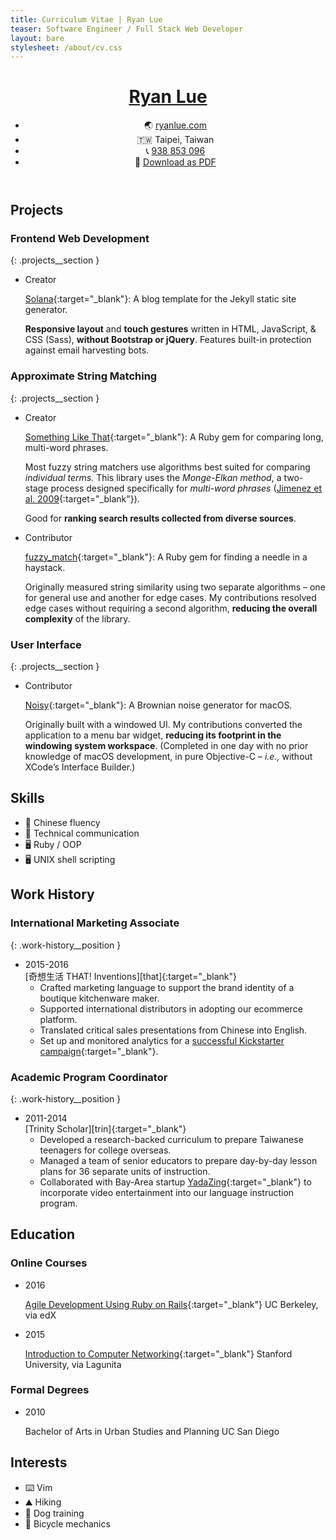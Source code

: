 ```yaml
---
title: Curriculum Vitae | Ryan Lue
teaser: Software Engineer / Full Stack Web Developer
layout: bare
stylesheet: /about/cv.css
---
```


<!---
TODO: Add Chinese version (research how to switch?)
-->

<header>
  <a href="moc.eulnayr04%ollehA3%otliam" class="nameplate__email">
    <h1 class="nameplate__heading">Ryan Lue</h1>
  </a>

  <ul class="nameplate__contact">
    <li><span class="nameplate__contact-list-marker">🌏</span> <a href="http://ryanlue.com/" target="_blank" class="nameplate__blog">ryanlue.com</a></li>
    <li><span class="nameplate__contact-list-marker">🇹🇼</span> Taipei, Taiwan</li>
    <li><span class="nameplate__contact-list-marker">📞</span> <a href="690358839688B2%A3%let" class="nameplate__phone">938 853 096</a></li>
    <li class="nameplate__pdf-link"><span class="nameplate__contact-list-marker">📄</span> <a href="Ryan%20Lue%20(CV).pdf">Download as PDF</a></li>
  </ul>
</header>

Projects
--------

### Frontend Web Development
{: .projects__section }

* <div class="projects__role projects__role--creator">Creator</div>

  <span class="projects__name">[Solana][sol]{:target="_blank"}:</span> A blog template for the Jekyll static site generator.

  **Responsive layout** and **touch gestures** written in HTML, JavaScript, & CSS (Sass), **without Bootstrap or jQuery**. Features built-in protection against email harvesting bots.

### Approximate String Matching
{: .projects__section }

* <div class="projects__role projects__role--creator">Creator</div>

  <span class="projects__name">[Something Like That][slt]{:target="_blank"}:</span> A Ruby gem for comparing long, multi-word phrases.

  Most fuzzy string matchers use algorithms best suited for comparing _individual terms._ This library uses the <dfn>Monge-Elkan method</dfn>, a two-stage process designed specifically for _multi-word phrases_ ([Jimenez et al. 2009][mem]{:target="_blank"}).
  
  Good for **ranking search results collected from diverse sources**.

* <div class="projects__role projects__role--contributor">Contributor</div>

  <span class="projects__name">[fuzzy\_match][fm]{:target="_blank"}:</span> A Ruby gem for finding a needle in a haystack.

  Originally measured string similarity using two separate algorithms – one for general use and another for edge cases. My contributions resolved edge cases without requiring a second algorithm, **reducing the overall complexity** of the library.

### User Interface
{: .projects__section }

* <div class="projects__role projects__role--contributor">Contributor</div>

  <span class="projects__name">[Noisy][no]{:target="_blank"}:</span> A Brownian noise generator for macOS.

  Originally built with a windowed UI. My contributions converted the application to a menu bar widget, **reducing its footprint in the windowing system workspace**. (Completed in one day with no prior knowledge of macOS development, in pure Objective-C – _i.e.,_ without XCode’s Interface Builder.)

Skills
------

* <span class="skills__list-marker">💬</span> Chinese fluency
* <span class="skills__list-marker">💬</span> Technical communication  
* <span class="skills__list-marker">🖥️</span> Ruby / OOP
* <span class="skills__list-marker">🖥️</span> UNIX shell scripting  

Work History
------------

### International Marketing Associate
{: .work-history__position }

* <div class="work-history__tenure">2015-2016</div>
  [奇想生活 THAT! Inventions][that]{:target="_blank"}

  * Crafted marketing language to support the brand identity of a boutique kitchenware maker.
  * Supported international distributors in adopting our ecommerce platform.
  * Translated critical sales presentations from Chinese into English.
  * Set up and monitored analytics for a [successful Kickstarter
  campaign][freez]{:target="_blank"}.

### Academic Program Coordinator
{: .work-history__position }

* <div class="work-history__tenure">2011-2014</div>
  [Trinity Scholar][trin]{:target="_blank"}

  * Developed a research-backed curriculum to prepare Taiwanese teenagers for college overseas.
  * Managed a team of senior educators to prepare day-by-day lesson plans for 36 separate units of instruction.
  * Collaborated with Bay-Area startup [YadaZing][yada]{:target="_blank"} to incorporate video entertainment into our language instruction program.

Education
---------

### Online Courses

* <div class="education__date">2016</div>

  [Agile Development Using Ruby on Rails][berk]{:target="_blank"}
  <span class="education__institution">UC Berkeley, via edX</span>
* <div class="education__date">2015</div>

  [Introduction to Computer Networking][stan]{:target="_blank"}
  <span class="education__institution">Stanford University, via Lagunita</span>

### Formal Degrees

* <div class="education__date">2010</div>

  Bachelor of Arts in Urban Studies and Planning
  <span class="education__institution">UC San Diego</span>

Interests
---------

* <span class="interests__list-marker">⌨️</span> Vim
* <span class="interests__list-marker">⛰️</span> Hiking
* <span class="interests__list-marker">🐶</span> Dog training
* <span class="interests__list-marker">🔧</span> Bicycle mechanics

<script type="text/javascript">
var Contact = {};

Contact.deobfuscateLink = function(element) {
    var absolutePath   = element.href,
        pathSegments   = absolutePath.split('/'),
        obfuscatedLink = pathSegments[pathSegments.length - 1],
        unreversedLink = obfuscatedLink.split('').reverse().join(''),
        deobfuscation  = decodeURIComponent(unreversedLink);
    return deobfuscation;
}

Contact.patchButtons = function(klass) {
    var elements = document.getElementsByClassName(klass);
    for (i = 0; i < elements.length; i++) {
        elements[i].href = Contact.deobfuscateLink(elements[i]);
    }
}

Contact.patchButtons('nameplate__email');
Contact.patchButtons('nameplate__phone');
</script>

[gh]: https://github.com/rlue/
[sol]: https://github.com/rlue/jekyll-solana
[slt]: https://github.com/rlue/something_like_that
[mem]: http://www.gelbukh.com/CV/Publications/2009/Generalized%20Mongue-Elkan%20Method%20for%20Approximate%20Text%20String.pdf
[fm]: https://github.com/seamusabshere/fuzzy_match/pull/24
[no]: https://github.com/rlue/Noisy
[that]: https://thatinventions.com/
[freez]: https://www.kickstarter.com/projects/that/freezthat-frozen-treats-in-a-flash
[trin]: http://trinityscholar.com/
[yada]: https://angel.co/yadazing
[stan]: https://lagunita.stanford.edu/courses/Engineering/Networking-SP/SelfPaced/info
[berk]: https://courses.edx.org/courses/course-v1:BerkeleyX+CS169.1x+3T2015SP/info

